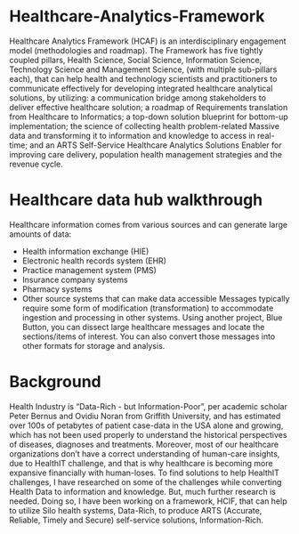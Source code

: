 # Healthcare-Analytics-Framework
Healthcare Analytics Framework (HCAF) is an interdisciplinary engagement model (methodologies and roadmap). The Framework has five tightly coupled pillars, Health Science, Social Science, Information Science, Technology Science and Management Science, (with multiple sub-pillars each), that can help health and technology scientists and practitioners to communicate effectively for developing integrated healthcare analytical solutions, by utilizing: a communication bridge among stakeholders to deliver effective healthcare solution; a roadmap of Requirements translation from Healthcare to Informatics; a top-down solution blueprint for bottom-up implementation; the science of collecting health problem-related Massive data and transforming it to information and knowledge to access in real-time; and an ARTS Self-Service Healthcare Analytics Solutions Enabler for improving care delivery, population health management strategies and the revenue cycle.
# Healthcare data hub walkthrough
Healthcare information comes from various sources and can generate large amounts of data:
- Health information exchange (HIE)
- Electronic health records system (EHR)
- Practice management system (PMS)
- Insurance company systems
- Pharmacy systems
- Other source systems that can make data accessible
Messages typically require some form of modification (transformation) to accommodate ingestion and processing in other systems. Using another project, Blue Button, you can dissect large healthcare messages and locate the sections/items of interest. You can also convert those messages into other formats for storage and analysis.
# Background
Health Industry is “Data-Rich - but Information-Poor”, per academic scholar Peter Bernus and Ovidiu Noran from Griffith University, and has estimated over 100s of petabytes of patient case-data in the USA alone and growing, which has not been used properly to understand the historical perspectives of diseases, diagnoses and treatments. Moreover, most of our healthcare organizations don’t have a correct understanding of human-care insights, due to HealthIT challenge, and that is why healthcare is becoming more expansive financially with human-loses.  To find solutions to help HealthIT challenges, I have researched on some of the challenges while converting Health Data to information and knowledge. But, much further research is needed. Doing so, I have been working on a framework, HCIF, that can help to utilize Silo health systems, Data-Rich, to produce ARTS (Accurate, Reliable, Timely and Secure) self-service solutions, Information-Rich.
